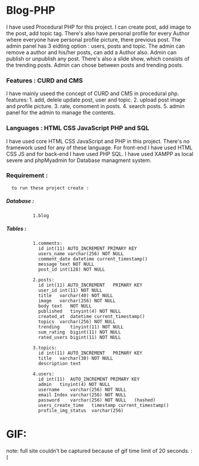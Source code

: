 # Blog-PHP
I have used Procedural PHP for this project. I can create post, add image to the post, add topic tag. There's also have personal profile for every Author where everyone have personal profile picture, there previous post. 
The admin panel has 3 eidting option : users, posts and topic. The admin can remove a author and his/her posts, can add a Author also. Admin can publish or unpublish any post.
There's also a slide show, which consists of the trending posts. Admin can chose between posts and trending posts.

### Features : CURD and CMS
I have mainly useed the concept of CURD and CMS in procedural php.
features:
        1. add, delele update post, user and topic.
        2. upload post image and profile picture.
        3. rate, comoment in posts.
        4. search posts.
        5. admin panel for the admin to manage the contents.

              
### Languages : HTML CSS JavaScript PHP and SQL
I have used core HTML CSS JavaScript and PHP in this project. There's no framework used for any of these language.
For front-end I have used HTML CSS JS and for back-end I have used PHP SQL.
I have used XAMPP as local severe and phpMyadmin for Database managment system.

### Requirement : 
      to run these project create :  
##### Database :
              1.blog 
##### Tables : 
              1.comments:
                id int(11) AUTO_INCREMENT PRIMARY KEY
                users_name varchar(256) NOT NULL
                comment_date datetime current_timestamp()	
                message	text NOT NULL
                post_id	int(128) NOT NULL
              
              2.posts:
              	id int(11) AUTO_INCREMENT	PRIMARY KEY	
                user_id	int(11) NOT NULL
                title	varchar(40)	NOT NULL
                image	varchar(256) NOT NULL
                body text	NOT NULL
                published	tinyint(4) NOT NULL		
                created_at	datetime current_timestamp()
                topics	varchar(256) NOT NULL
                trending	tinyint(11)	NOT NULL
                sum_rating	bigint(11) NOT NULL	
                rated_users	bigint(11) NOT NULL	
                
              3.topics:
                id int(11) AUTO_INCREMENT	PRIMARY KEY
                title	varchar(30)	NOT NULL
                description	text 
                
              4.users:
                id int(11)	AUTO_INCREMENT PRIMARY KEY
                admin	tinyint(4) NOT NULL	
                username	varchar(256) NOT NULL
                email Index	varchar(256) NOT NULL
                password	varchar(256) NOT NULL   (hashed)
                users_create_time	timestamp current_timestamp()			
                profile_img_status	varchar(256)
                
# GIF: 
note: full site couldn't be captured because of gif time limit of 20 seconds. :(
<a href="https://imgflip.com/gif/48xx1f" src="https://imgflip.com/embed/48xx1f"></a>
                               
                              
